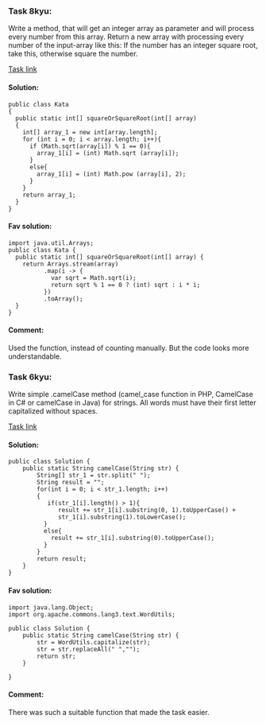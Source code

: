 ### Task 8kyu:

Write a method, that will get an integer array as parameter and will process every number from this array.
Return a new array with processing every number of the input-array like this:
If the number has an integer square root, take this, otherwise square the number.

[Task link](https://www.codewars.com/kata/57f6ad55cca6e045d2000627/train/java)

#### Solution:
```
public class Kata
{
  public static int[] squareOrSquareRoot(int[] array)
  {
    int[] array_1 = new int[array.length]; 
    for (int i = 0; i < array.length; i++){
      if (Math.sqrt(array[i]) % 1 == 0){
        array_1[i] = (int) Math.sqrt (array[i]);
      }
      else{
        array_1[i] = (int) Math.pow (array[i], 2);
      }                       
    }
    return array_1;
  }
}
```

#### Fav solution:
```
import java.util.Arrays;
public class Kata {
  public static int[] squareOrSquareRoot(int[] array) {
    return Arrays.stream(array)
          .map(i -> {
            var sqrt = Math.sqrt(i);
            return sqrt % 1 == 0 ? (int) sqrt : i * i;          
          }) 
          .toArray();        
  }
}
```

#### Comment:
Used the function, instead of counting manually. But the code looks more understandable.


### Task 6kyu:

Write simple .camelCase method (camel_case function in PHP,
CamelCase in C# or camelCase in Java) for strings. 
All words must have their first letter capitalized without spaces.

[Task link](https://www.codewars.com/kata/587731fda577b3d1b0001196/java)

#### Solution:
```
public class Solution {
    public static String camelCase(String str) {
        String[] str_1 = str.split(" ");
        String result = "";
        for(int i = 0; i < str_1.length; i++)
        {
           if(str_1[i].length() > 1){
              result += str_1[i].substring(0, 1).toUpperCase() + 
              str_1[i].substring(1).toLowerCase();
          }
          else{
            result += str_1[i].substring(0).toUpperCase();
          }
        }
        return result;
    }
}
```

#### Fav solution:
```
import java.lang.Object;
import org.apache.commons.lang3.text.WordUtils;

public class Solution {
    public static String camelCase(String str) {
        str = WordUtils.capitalize(str);
        str = str.replaceAll(" ","");
        return str;
    }

}
```

#### Comment:
There was such a suitable function that made the task easier.
